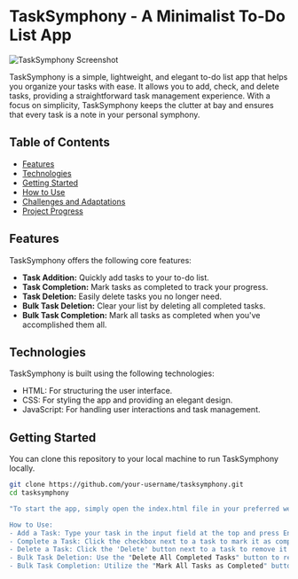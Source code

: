 # TaskSymphony - A Minimalist To-Do List App

![TaskSymphony Screenshot](screenshot.png)

TaskSymphony is a simple, lightweight, and elegant to-do list app that helps you organize your tasks with ease. It allows you to add, check, and delete tasks, providing a straightforward task management experience. With a focus on simplicity, TaskSymphony keeps the clutter at bay and ensures that every task is a note in your personal symphony.

## Table of Contents
- [Features](#features)
- [Technologies](#technologies)
- [Getting Started](#getting-started)
- [How to Use](#how-to-use)
- [Challenges and Adaptations](#challenges-and-adaptations)
- [Project Progress](#project-progress)

## Features

TaskSymphony offers the following core features:
- **Task Addition:** Quickly add tasks to your to-do list.
- **Task Completion:** Mark tasks as completed to track your progress.
- **Task Deletion:** Easily delete tasks you no longer need.
- **Bulk Task Deletion:** Clear your list by deleting all completed tasks.
- **Bulk Task Completion:** Mark all tasks as completed when you've accomplished them all.

## Technologies

TaskSymphony is built using the following technologies:
- HTML: For structuring the user interface.
- CSS: For styling the app and providing an elegant design.
- JavaScript: For handling user interactions and task management.

## Getting Started

You can clone this repository to your local machine to run TaskSymphony locally.

```bash
git clone https://github.com/your-username/tasksymphony.git
cd tasksymphony

"To start the app, simply open the index.html file in your preferred web browser.

How to Use:
- Add a Task: Type your task in the input field at the top and press Enter to add it to your list.
- Complete a Task: Click the checkbox next to a task to mark it as completed.
- Delete a Task: Click the 'Delete' button next to a task to remove it from the list.
- Bulk Task Deletion: Use the "Delete All Completed Tasks" button to remove all completed tasks.
- Bulk Task Completion: Utilize the "Mark All Tasks as Completed" button to mark all active tasks as completed."
